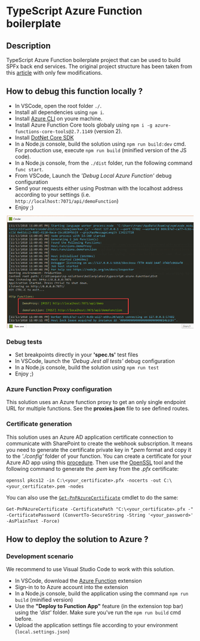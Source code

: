 # TypeScript Azure Function boilerplate

## Description

TypeScript Azure Function boilerplate project that can be used to build SPFx back end services. The original project structure has been taken from this [article](https://medium.com/burak-tasci/backend-development-on-azure-functions-with-typescript-56113b6be4b9) with only few modifications. 

## How to debug this function locally ?

- In VSCode, open the root folder `./`.
- Install all dependencies using `npm i`.
- Install [Azure CLI](https://docs.microsoft.com/en-us/cli/azure/install-azure-cli-windows?view=azure-cli-latest) on youre machine.
- Install Azure Function Core tools globaly using `npm i -g azure-functions-core-tools@2.7.1149` (version 2).
- Install [DotNet Core SDK](https://dotnet.microsoft.com/download)
- In a Node.js console, build the solution using `npm run build:dev` cmd. For production use, execute `npm run build` (minified version of the JS code).
- In a Node.js console, from the `./dist` folder, run the following command `func start`.
- From VSCode, Launch the *'Debug Local Azure Function'* debug configuration 
- Send your requests either using Postman with the localhost address according to your settings (i.e. `http://localhost:7071/api/demoFunction`)
- Enjoy ;)

<p align="center"><img width="500px" src="./images/func_debug.png"/><p>

### Debug tests

- Set breakpoints directly in your **'spec.ts'** test files
- In VSCode, launch the *'Debug Jest all tests'* debug configuration
- In a Node.js console, build the solution using `npm run test`
- Enjoy ;)

### Azure Function Proxy configuration ###

This solution uses an Azure function proxy to get an only single endpoint URL for multiple functions. See the **proxies.json** file to see defined routes.

### Certificate generation ###

This solution uses an Azure AD application certificate connection to communicate with SharePoint to create the webhook subscription. It means you need to generate the certificate private key in _*.pem_ format and copy it to the _'./config'_ folder of your function. You can create a certificate for your Azure AD app using this [procedure](https://docs.microsoft.com/en-us/sharepoint/dev/solution-guidance/security-apponly-azuread). Then use the [OpenSSL](https://wiki.openssl.org/index.php/Binaries) tool and the following command to generate the _.pem_ key from the _.pfx_ certificate:

```
openssl pkcs12 -in C:\<your_certificate>.pfx -nocerts -out C:\<your_certificate>.pem -nodes
```

You can also use the [`Get-PnPAzureCertificate`](https://docs.microsoft.com/en-us/powershell/module/sharepoint-pnp/get-pnpazurecertificate?view=sharepoint-ps) cmdlet to do the same:

```
Get-PnPAzureCertificate -CertificatePath "C:\<your_certificate>.pfx -" -CertificatePassword (ConvertTo-SecureString -String '<your_password>' -AsPlainText -Force)
```

## How to deploy the solution to Azure ? ##

### Development scenario

We recommend to use Visual Studio Code to work with this solution.

- In VSCode, download the [Azure Function](https://code.visualstudio.com/tutorials/functions-extension/getting-started) extension
- Sign-in to to Azure account into the extension
- In a Node.js console, build the application using the command `npm run build` (minified version)
- Use the **"Deploy to Function App"** feature (in the extension top bar) using the *'dist'* folder. Make sure you've run the `npm run build` cmd before.
- Upload the application settings file according to your environment (`local.settings.json`)



